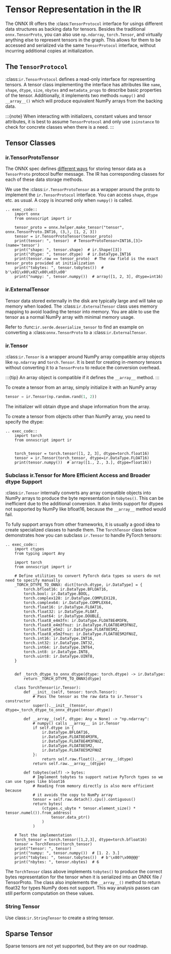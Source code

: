 # Tensor Representation in the IR

The ONNX IR offers the :class:`TensorProtocol` interface for usings different data structures as backing data for tensors. Besides the traditional ``onnx.TensorProto``, you can also use ``np.ndarray``, ``torch.Tensor``, and virtually anything else to represent tensors in the graph. This allows for them to be accessed and serialized via the same `TensorProtocol` interface, without incurring additional copies at initialization.

## The ``TensorProtocol``

:class:`ir.TensorProtocol` defines a read-only interface for representing tensors. A tensor class implementing the interface has attributes like ``name``, ``shape``, ``dtype``, ``size``, ``nbytes`` and ``metadata_props`` to describe basic properties of the tensor. Additionally, it implements two methods ``numpy()`` and ``__array__()`` which will produce equivalent NumPy arrays from the backing data.

:::{note}
When interacting with initializers, constant values and tensor attributes, it is best to assume ``TensorProtocol`` and only use ``isinstance`` to check for concrete classes when there is a need.
:::

## Tensor Classes

### ir.TensorProtoTensor

The ONNX spec defines [different ways](https://github.com/onnx/onnx/blob/d6f87121ba256ac6cc4d1da0463c300c278339d2/onnx/onnx.proto#L567-L654) for storing tensor data as a ``TensorProto`` protocol buffer message. The IR has corresponding classes for each of these data storage methods.

We use the :class:`ir.TensorProtoTensor` as a wrapper around the proto to implement the ``ir.TensorProtocol`` interface. You can access ``shape``, ``dtype`` etc. as usual. A copy is incurred only when ``numpy()`` is called.

```{eval-rst}
.. exec_code::
    import onnx
    from onnxscript import ir

    tensor_proto = onnx.helper.make_tensor("tensor", onnx.TensorProto.INT16, (3,), [1, 2, 3])
    tensor = ir.TensorProtoTensor(tensor_proto)
    print(tensor: ", tensor)  # TensorProtoTensor<INT16,[3]>(name='tensor')
    print("shape: ", tensor.shape)  # ir.Shape([3])
    print("dtype: ", tensor.dtype)  # ir.DataType.INT16
    print(tensor.raw == tensor_proto)  # The raw field is the exact tensor_proto provided at initialization
    print("tobytes: ", tensor.tobytes())  # b'\x01\x00\x02\x00\x03\x00'
    print("numpy: ", tensor.numpy())  # array([1, 2, 3], dtype=int16)
```

### ir.ExternalTensor

Tensor data stored externally in the disk are typically large and will take up memory when loaded. The :class:`ir.ExternalTensor` class uses memory mapping to avoid loading the tensor into memory. You are able to use the tensor as a normal NumPy array with minimal memory usage.

Refer to :func:`ir.serde.deserialize_tensor` to find an example on converting a :class:`onnx.TensorProto` to a :class:`ir.ExternalTensor`.

### ir.Tensor

:class:`ir.Tensor` is a wrapper around NumPy array compatible array objects like ``np.ndarray`` and ``torch.Tensor``. It is best for creating in-memory tensors without converting it to a ``TensorProto`` to reduce the conversion overhead.

:::{tip}
An array object is compatible if it defines the ``__array__`` method.
:::

To create a tensor from an array, simply initialize it with an NumPy array

```python
tensor = ir.Tensor(np.random.rand(1, 2))
```

The initializer will obtain dtype and shape information from the array.

To create a tensor from objects other than NumPy array, you need to specify the dtype:

```{eval-rst}
.. exec_code::
    import torch
    from onnxscript import ir


    torch_tensor = torch.tensor([1, 2, 3], dtype=torch.float16)
    tensor = ir.Tensor(torch_tensor, dtype=ir.DataType.FLOAT16)
    print(tensor.numpy())  # array([1., 2., 3.], dtype=float16))
```

### Subclass ir.Tensor for More Efficient Access and Broader dtype Support

:class:`ir.Tensor` internally converts any array compatible objects into NumPy arrays to produce the byte representation in ``tobytes()``. This can be inefficient due to the additional conversion. It also limits support for dtypes not supported by NumPy like bfloat16, because the ``__array__`` method would fail.

To fully support arrays from other frameworks, it is usually a good idea to create specialized classes to handle them. The ``TorchTensor`` class below demonstrates how you can subclass ``ir.Tensor`` to handle PyTorch tensors:

```{eval-rst}
.. exec_code::
    import ctypes
    from typing import Any

    import torch
    from onnxscript import ir

    # Define utilities to convert PyTorch data types so users do not need to specify manually
    _TORCH_DTYPE_TO_ONNX: dict[torch.dtype, ir.DataType] = {
        torch.bfloat16: ir.DataType.BFLOAT16,
        torch.bool: ir.DataType.BOOL,
        torch.complex128: ir.DataType.COMPLEX128,
        torch.complex64: ir.DataType.COMPLEX64,
        torch.float16: ir.DataType.FLOAT16,
        torch.float32: ir.DataType.FLOAT,
        torch.float64: ir.DataType.DOUBLE,
        torch.float8_e4m3fn: ir.DataType.FLOAT8E4M3FN,
        torch.float8_e4m3fnuz: ir.DataType.FLOAT8E4M3FNUZ,
        torch.float8_e5m2: ir.DataType.FLOAT8E5M2,
        torch.float8_e5m2fnuz: ir.DataType.FLOAT8E5M2FNUZ,
        torch.int16: ir.DataType.INT16,
        torch.int32: ir.DataType.INT32,
        torch.int64: ir.DataType.INT64,
        torch.int8: ir.DataType.INT8,
        torch.uint8: ir.DataType.UINT8,
    }


    def _torch_dtype_to_onnx_dtype(dtype: torch.dtype) -> ir.DataType:
        return _TORCH_DTYPE_TO_ONNX[dtype]

    class TorchTensor(ir.Tensor):
        def __init__(self, tensor: torch.Tensor):
            # Pass the tensor as the raw data to ir.Tensor's constructor
            super().__init__(tensor, dtype=_torch_dtype_to_onnx_dtype(tensor.dtype))

        def __array__(self, dtype: Any = None) -> "np.ndarray":
            # numpy() calls __array__ in ir.Tensor
            if self.dtype in {
                ir.DataType.BFLOAT16,
                ir.DataType.FLOAT8E4M3FN,
                ir.DataType.FLOAT8E4M3FNUZ,
                ir.DataType.FLOAT8E5M2,
                ir.DataType.FLOAT8E5M2FNUZ
            }:
                return self.raw.float().__array__(dtype)
            return self.raw.__array__(dtype)

        def tobytes(self) -> bytes:
            # Implement tobytes to support native PyTorch types so we can use types like bloat16
            # Reading from memory directly is also more efficient because
            # it avoids the copy to NumPy array
            tensor = self.raw.detach().cpu().contiguous()
            return bytes(
                (ctypes.c_ubyte * tensor.element_size() * tensor.numel()).from_address(
                    tensor.data_ptr()
                )
            )

    # Test the implementation
    torch_tensor = torch.tensor([1,2,3], dtype=torch.bfloat16)
    tensor = TorchTensor(torch_tensor)
    print("tensor: ", tensor)
    print("numpy: ", tensor.numpy())  # [1. 2. 3.]
    print("tobytes: ", tensor.tobytes())  # b'\x80?\x00@@@'
    print("nbytes: ", tensor.nbytes)  # 6
```

The ``TorchTensor`` class above implements ``tobytes()`` to produce the correct bytes representation for the tensor when it is serialized into an ONNX file / TensorProto. The class also implements the ``__array__()`` method to return float32 for types NumPy does not support. This way analysis passes can still perform computation on these values.

### String Tensor

Use class:`ir.StringTensor` to create a string tensor.


<!-- TODO(justinchuby): Document make tensor helper -->

## Sparse Tensor

Sparse tensors are not yet supported, but they are on our roadmap.
